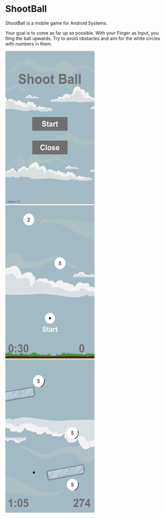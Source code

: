 # ShootBall

ShootBall is a mobile game for Android Systems. 

Your goal is to come as far up as possible. With your Finger as Input, you fling the ball upwards. Try to avoid obstacles and aim for the white circles with numbers in them. 

![alt text](https://github.com/Robin-Assmann/shoot-ball/blob/master/wiki/Menu.PNG)
![alt text](https://github.com/Robin-Assmann/shoot-ball/blob/master/wiki/Start.PNG)
![alt text](https://github.com/Robin-Assmann/shoot-ball/blob/master/wiki/Play.PNG)
